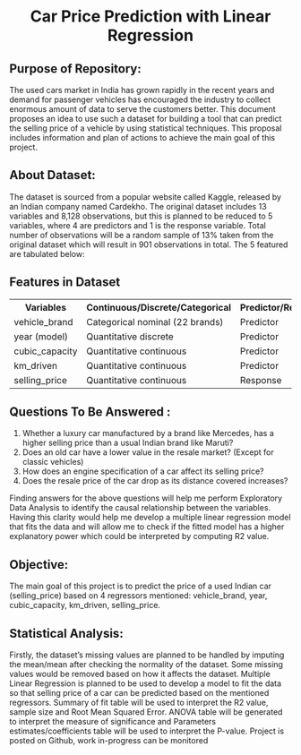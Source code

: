 <h1 align="center">Car Price Prediction with Linear Regression</h1>

## Purpose of Repository:
The used cars market in India has grown rapidly in the recent years and demand for passenger vehicles has encouraged the industry to collect enormous amount of data to serve the customers better. This document proposes an idea to use such a dataset for building a tool that can predict the selling price of a vehicle by using statistical techniques. This proposal includes information and plan of actions to achieve the main goal of this project.

## About Dataset:
The dataset is sourced from a popular website called Kaggle, released by an Indian company named Cardekho. The original dataset includes 13 variables and 8,128 observations, but this is planned to be reduced to 5 variables, where 4 are predictors and 1 is the response variable. Total number of observations will be a random sample of 13% taken from the original dataset which will result in 901 observations in total. The 5 featured are tabulated below:

<h2>Features in Dataset</h2>

<table>
  <tr>
    <th>Variables</th>
    <th>Continuous/Discrete/Categorical </th>
    <th>Predictor/Response</th>
  </tr>
  <tr>
    <td>vehicle_brand</td>
    <td>Categorical nominal (22 brands)</td>
    <td>Predictor</td>
  </tr>
  <tr>
    <td>year (model)</td>
    <td>Quantitative discrete</td>
    <td>Predictor</td>
  </tr>
  <tr>
    <td>cubic_capacity</td>
    <td>Quantitative continuous</td>
    <td>Predictor</td>
  </tr>
  <tr>
    <td>km_driven</td>
    <td>Quantitative continuous</td>
    <td>Predictor</td>
  </tr>
  <tr>
    <td>selling_price</td>
    <td>Quantitative continuous</td>
    <td>Response</td>
  </tr>
</table>

</body>
</html>


## Questions To Be Answered :
1.	Whether a luxury car manufactured by a brand like Mercedes, has a higher selling price than a usual Indian brand like Maruti?
2.	Does an old car have a lower value in the resale market? (Except for classic vehicles)
3.	How does an engine specification of a car affect its selling price?
4.	Does the resale price of the car drop as its distance covered increases?

Finding answers for the above questions will help me perform Exploratory Data Analysis to identify the causal relationship between the variables. Having this clarity would help me develop a multiple linear regression model that fits the data and will allow me to check if the fitted model has a higher explanatory power which could be interpreted by computing R2 value.


## Objective:
The main goal of this project is to predict the price of a used Indian car (selling_price) based on 4 regressors mentioned: vehicle_brand, year, cubic_capacity, km_driven, selling_price.
        
## Statistical Analysis:    
Firstly, the dataset’s missing values are planned to be handled by imputing the mean/mean after checking the normality of the dataset. Some missing values would be removed based on how it affects the dataset. Multiple Linear Regression is planned to be used to develop a model to fit the data so that selling price of a car can be predicted based on the mentioned regressors. Summary of fit table will be used to interpret the R2 value, sample size and Root Mean Squared Error. ANOVA table will be generated to interpret the measure of significance and Parameters estimates/coefficients table will be used to interpret the P-value. Project is posted on Github, work in-progress can be monitored

     
